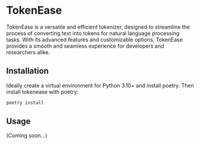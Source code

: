 # TokenEase
TokenEase is a versatile and efficient tokenizer, designed to streamline the process of converting text into tokens for natural language processing tasks. With its advanced features and customizable options, TokenEase provides a smooth and seamless experience for developers and researchers alike.

## Installation
Ideally create a virtual environment for Python 3.10+ and install poetry. Then install tokenease with poetry:

```bash
poetry install
```

## Usage
(Coming soon...)
